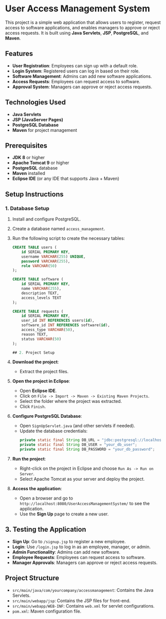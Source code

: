 # User Access Management System

This project is a simple web application that allows users to register, request access to software applications, and enables managers to approve or reject access requests. It is built using **Java Servlets**, **JSP**, **PostgreSQL**, and **Maven**.

## Features
- **User Registration**: Employees can sign up with a default role.
- **Login System**: Registered users can log in based on their role.
- **Software Management**: Admins can add new software applications.
- **Access Requests**: Employees can request access to software.
- **Approval System**: Managers can approve or reject access requests.

## Technologies Used
- **Java Servlets**
- **JSP (JavaServer Pages)**
- **PostgreSQL Database**
- **Maven** for project management

## Prerequisites
- **JDK 8** or higher
- **Apache Tomcat 9** or higher
- **PostgreSQL** database
- **Maven** installed
- **Eclipse IDE** (or any IDE that supports Java + Maven)

## Setup Instructions

### 1. Database Setup
1. Install and configure PostgreSQL.
2. Create a database named `access_management`.
3. Run the following script to create the necessary tables:

   ```sql
   CREATE TABLE users (
       id SERIAL PRIMARY KEY,
       username VARCHAR(255) UNIQUE,
       password VARCHAR(255),
       role VARCHAR(50)
   );

   CREATE TABLE software (
       id SERIAL PRIMARY KEY,
       name VARCHAR(255),
       description TEXT,
       access_levels TEXT
   );

   CREATE TABLE requests (
       id SERIAL PRIMARY KEY,
       user_id INT REFERENCES users(id),
       software_id INT REFERENCES software(id),
       access_type VARCHAR(50),
       reason TEXT,
       status VARCHAR(50)
   );

   ## 2. Project Setup

1. **Download the project**:
   
   - Extract the project files.

2. **Open the project in Eclipse**:
   - Open **Eclipse IDE**.
   - Click on `File -> Import -> Maven -> Existing Maven Projects`.
   - Select the folder where the project was extracted.
   - Click `Finish`.

3. **Configure PostgreSQL Database**:
   - Open `SignUpServlet.java` (and other servlets if needed).
   - Update the database credentials:
     ```java
     private static final String DB_URL = "jdbc:postgresql://localhost:5432/access_management";
     private static final String DB_USER = "your_db_user";
     private static final String DB_PASSWORD = "your_db_password";
     ```

4. **Run the project**:
   - Right-click on the project in Eclipse and choose `Run As -> Run on Server`.
   - Select Apache Tomcat as your server and deploy the project.

5. **Access the application**:
   - Open a browser and go to `http://localhost:8080/UserAccessManagementSystem/` to see the application.
   - Use the **Sign Up** page to create a new user.

## 3. Testing the Application
- **Sign Up**: Go to `/signup.jsp` to register a new employee.
- **Login**: Use `/login.jsp` to log in as an employee, manager, or admin.
- **Admin Functionality**: Admins can add new software.
- **Employee Requests**: Employees can request access to software.
- **Manager Approvals**: Managers can approve or reject access requests.

## Project Structure
- `src/main/java/com/yourcompany/accessmanagement`: Contains the Java Servlets.
- `src/main/webapp/jsp`: Contains the JSP files for front-end.
- `src/main/webapp/WEB-INF`: Contains `web.xml` for servlet configurations.
- `pom.xml`: Maven configuration file.


